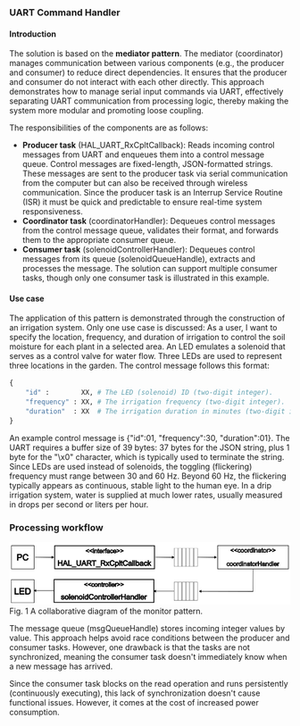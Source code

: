 ### UART Command Handler

#### Introduction

The solution is based on the **mediator pattern**. The mediator (coordinator) manages communication between various components (e.g., the producer and consumer) to reduce direct dependencies. It ensures that the producer and consumer do not interact with each other directly. This approach demonstrates how to manage serial input commands via UART, effectively separating UART communication from processing logic, thereby making the system more modular and promoting loose coupling.

The responsibilities of the components are as follows:
- **Producer task** (HAL_UART_RxCpltCallback): Reads incoming control messages from UART and enqueues them into a control message queue. Control messages are fixed-length, JSON-formatted strings. These messages are sent to the producer task via serial communication from the computer but can also be received through wireless communication. Since the producer task is an Interrup Service Routine (ISR) it must be quick and predictable to ensure real-time system responsiveness. 
- **Coordinator task** (coordinatorHandler): Dequeues control messages from the control message queue, validates their format, and forwards them to the appropriate consumer queue.
- **Consumer task** (solenoidControllerHandler): Dequeues control messages from its queue (solenoidQueueHandle), extracts and processes the message. The solution can support multiple consumer tasks, though only one consumer task is illustrated in this example. 

#### Use case

The application of this pattern is demonstrated through the construction of an irrigation system. Only one use case is discussed: As a user, I want to specify the location, frequency, and duration of irrigation to control the soil moisture for each plant in a selected area. An LED emulates a solenoid that serves as a control valve for water flow. Three LEDs are used to represent three locations in the garden. The control message follows this format:

```Python
{
	"id" :        XX, # The LED (solenoid) ID (two-digit integer).
	"frequency" : XX, # The irrigation frequency (two-digit integer).
	"duration"  : XX  # The irrigation duration in minutes (two-digit integer).
}
```

An example control message is {"id":01, "frequency":30, "duration":01}. The UART requires a buffer size of 39 bytes: 37 bytes for the JSON string, plus 1 byte for the "\x0" character, which is typically used to terminate the string. Since LEDs are used instead of solenoids, the toggling (flickering) frequency must range between 30 and 60 Hz. Beyond 60 Hz, the flickering typically appears as continuous, stable light to the human eye. In a drip irrigation system, water is supplied at much lower rates, usually measured in drops per second or liters per hour.

### Processing workflow

![Trace 1](Img/Monitor.png "Fig 1. Monitor workflow")
Fig. 1 A collaborative diagram of the monitor pattern. 



The message queue (msgQueueHandle) stores incoming integer values by value. This approach helps avoid race conditions between the producer and consumer tasks. However, one drawback is that the tasks are not synchronized, meaning the consumer task doesn't immediately know when a new message has arrived.

Since the consumer task blocks on the read operation and runs persistently (continuously executing), this lack of synchronization doesn't cause functional issues. However, it comes at the cost of increased power consumption.
